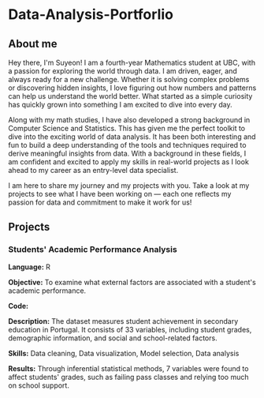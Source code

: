 # Data-Analysis-Portforlio

## About me
Hey there, I'm Suyeon! I am a fourth-year Mathematics student at UBC, with a passion for exploring the world through data. I am driven, eager, and always ready for a new challenge. Whether it is solving complex problems or discovering hidden insights, I love figuring out how numbers and patterns can help us understand the world better. What started as a simple curiosity has quickly grown into something I am excited to dive into every day.

Along with my math studies, I have also developed a strong background in Computer Science and Statistics. This has given me the perfect toolkit to dive into the exciting world of data analysis. It has been both interesting and fun to build a deep understanding of the tools and techniques required to derive meaningful insights from data. With a background in these fields, I am confident and excited to apply my skills in real-world projects as I look ahead to my career as an entry-level data specialist.

I am here to share my journey and my projects with you. Take a look at my projects to see what I have been working on — each one reflects my passion for data and commitment to make it work for us!

## Projects

### Students' Academic Performance Analysis
**Language:** R

**Objective:** To examine what external factors are associated with a student's academic performance.

**Code:**

**Description:** The dataset measures student achievement in secondary education in Portugal. It consists of 33 variables, including student grades, demographic information, and social and school-related factors.

**Skills:** Data cleaning, Data visualization, Model selection, Data analysis

**Results:** Through inferential statistical methods, 7 variables were found to affect students' grades, such as failing pass classes and relying too much on school support.
